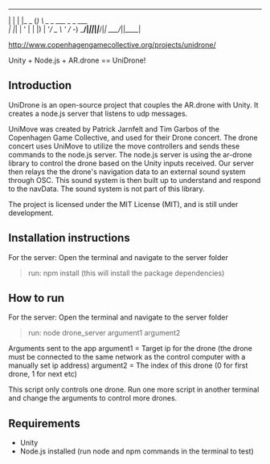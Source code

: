 
  _   _      _ ___                    
 | | | |_ _ (_)   \ _ _ ___ _ _  ___  
 | |_| | ' \| | |) | '_/ _ \ ' \/ -_) 
  \___/|_||_|_|___/|_| \___/_||_\___| 
                                                                                     
http://www.copenhagengamecollective.org/projects/unidrone/

Unity + Node.js + AR.drone == UniDrone!


Introduction
-------------------------
UniDrone is an open-source project that couples the AR.drone with Unity. It creates a node.js server that listens to udp messages.

UniMove was created by Patrick Jarnfelt and Tim Garbos of the Copenhagen Game Collective, and used for their Drone concert.
The drone concert uses UniMove to utilize the move controllers and sends these commands to the node.js server. 
The node.js server is using the ar-drone library to control the drone based on the Unity inputs received. 
Our server then relays the the drone's navigation data to an external sound system through OSC. This sound system is then built up to understand and respond to the navData. The sound system is not part of this library.

The project is licensed under the MIT License (MIT), and is still under development.

Installation instructions
-------------------------
For the server:
Open the terminal and navigate to the server folder
>run: npm install 
(this will install the package dependencies)

How to run
-------------------------
For the server:
Open the terminal and navigate to the server folder

>run: node drone_server argument1 argument2

Arguments sent to the app
argument1 = Target ip for the drone (the drone must be connected to the same network as the control computer with a manually set ip address)
argument2 = The index of this drone (0 for first drone, 1 for next etc)

This script only controls one drone. Run one more script in another terminal and change the arguments to control more drones.


Requirements
-------------------------

 * Unity 
 * Node.js installed (run node and npm commands in the terminal to test)